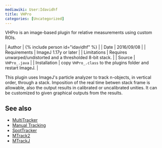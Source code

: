 ```yaml
---
mediawiki: User:Idavidhf
title: VHPro
categories: [Uncategorized]
---
```


VHPro is an image-based plugin for relative measurements using custom ROIs.

| Author        | {% include person id="idavidhf" %}                            |
| Date          | 2016/09/08                                                    |
| Requirements  | ImageJ 1.17y or later                                         |
| Limitations   | Requires unwarped/undistorted and a thresholded 8-bit stack.  |
| Source        | `VHPro_.java`                                                 |
| Installation  | copy `VHPro_.class` to the plugins folder and restart ImageJ. |

This plugin uses ImageJ's particle analyzer to track n-objects, in vertical
order, through a stack. Imposition of the real time betwen stack frame is
allowable, also the output results in calibrated or uncalibrated unities.
It can be customized to given graphical outputs from the results.

## See also

* [MultiTracker](https://imagej.nih.gov/ij/plugins/multitracker.html)
* [Manual Tracking](/plugins/manual-tracking)
* [SpotTracker](/plugins/spottracker)
* [MTrack2](/plugins/mtrack2)
* [MTrackJ](/plugins/mtrackj)
